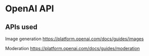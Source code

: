 # OpenAI API

## APIs used
Image generation https://platform.openai.com/docs/guides/images

Moderation https://platform.openai.com/docs/guides/moderation
